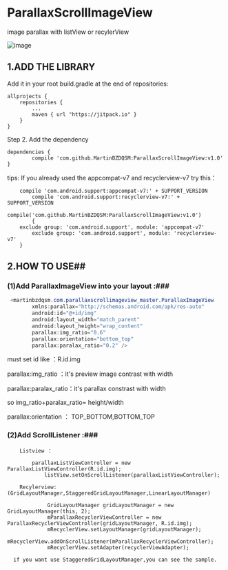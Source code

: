 # ParallaxScrollImageView
image parallax with listView or recylerView

![image](https://github.com/MartinBZDQSM/ParallaxScrollImageView/blob/master/app/src/main/res/raw/pre.gif)


## 1.ADD THE LIBRARY ##
Add it in your root build.gradle at the end of repositories:

	allprojects {
		repositories {
			...
			maven { url "https://jitpack.io" }
		}
	}
Step 2. Add the dependency

	dependencies {
	        compile 'com.github.MartinBZDQSM:ParallaxScrollImageView:v1.0'
	}
   tips: If you already used the appcompat-v7 and recyclerview-v7 try this：

		compile 'com.android.support:appcompat-v7:' + SUPPORT_VERSION
    		compile 'com.android.support:recyclerview-v7:' + SUPPORT_VERSION
    		compile('com.github.MartinBZDQSM:ParallaxScrollImageView:v1.0')
    		{
		exclude group: 'com.android.support', module: 'appcompat-v7'
        	exclude group: 'com.android.support', module: 'recyclerview-v7'
		}

	
## 2.HOW TO USE##

### (1)Add ParallaxImageView into your layout :###
```java
 <martinbzdqsm.com.parallaxscrollimageview_master.ParallaxImageView
        xmlns:parallax="http://schemas.android.com/apk/res-auto"
        android:id="@+id/img"
        android:layout_width="match_parent"
        android:layout_height="wrap_content"
        parallax:img_ratio="0.6"   
        parallax:orientation="bottom_top"
        parallax:paralax_ratio="0.2" />
```

must set id like ：R.id.img

parallax:img_ratio ：it's preview image contrast with width 

parallax:paralax_ratio：it's parallax constrast with width

so img_ratio+paralax_ratio= height/width

parallax:orientation ：      TOP_BOTTOM,BOTTOM_TOP

### (2)Add ScrollListener :###
		Listview ：     

			parallaxListViewController = new ParallaxListViewController(R.id.img);
        		listView.setOnScrollListener(parallaxListViewController);
		
		Recylerview:(GridLayoutManager,StaggeredGridLayoutManager,LinearLayoutManager)
		
		         GridLayoutManager gridLayoutManager = new GridLayoutManager(this, 2);
        		 mParallaxRecyclerViewController = new ParallaxRecyclerViewController(gridLayoutManager, R.id.img);
        		 mRecyclerView.setLayoutManager(gridLayoutManager);
        		 mRecyclerView.addOnScrollListener(mParallaxRecyclerViewController);
        		 mRecyclerView.setAdapter(recyclerViewAdapter);
        		 
      if you want use StaggeredGridLayoutManager,you can see the sample.  		 
        		
	
